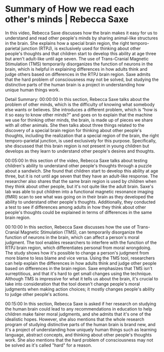 # Summary of How we read each other's minds | Rebecca Saxe

In this video, Rebecca Saxe discusses how the brain makes it easy for us to understand and read other people's minds by sharing animal-like structures in the brain. She explains how a special brain region, the right temporo-parietal junction (RTPJ), is exclusively used for thinking about other people's thoughts and that children start to develop this ability at age three but aren't adult-like until age seven. The use of Trans-Cranial Magnetic Stimulation (TMS) temporarily disorganizes the function of neurons in the brain, which is helpful in explaining differences in how adults think and judge others based on differences in the RTPJ brain region. Saxe admits that the hard problem of consciousness may not be solved, but studying the distinctive parts of the human brain is a project in understanding how unique human things work.

Detail Summary: 
00:00:00
In this section, Rebecca Saxe talks about the problem of other minds, which is the difficulty of knowing what somebody else wants or believes. She introduces a different problem, which is “how is it so easy to know other minds?” and goes on to explain that the machine we use for thinking other minds, the brain, is made up of pieces we share with all other animals. She then talks about three things related to the discovery of a special brain region for thinking about other people's thoughts, including the realization that a special region of the brain, the right temporo-parietal junction, is used exclusively for this purpose. Specifically, she discussed that this brain region is not present in young children but develops as they learn to understand other people's desires and thoughts.

00:05:00
In this section of the video, Rebecca Saxe talks about testing children's ability to understand other people's thoughts through a puzzle about a sandwich. She found that children start to develop this ability at age three, but it is not until age seven that they have an adult-like response. The researcher also shares that the same brain region is used by children when they think about other people, but it's not quite like the adult brain. Saxe's lab was able to put children into a functional magnetic resonance imaging (fMRI) scan to see what was going on in their brain as they developed the ability to understand other people's thoughts. Additionally, they conducted a test to see if differences among adults in how they think about other people's thoughts could be explained in terms of differences in the same brain region.

00:10:00
In this section, Rebecca Saxe discusses how the use of Trans-Cranial Magnetic Stimulation (TMS), can temporarily disorganize the function of neurons in the brain, which can affect a person's moral judgment. The tool enables researchers to interfere with the function of the RTPJ brain region, which differentiates personal from moral wrongdoing. The study shows how it's possible to change a person's judgment from more blame to less blame and vice versa. Using the TMS tool, researchers can help explain the differences in how adults think and judge other people based on differences in the brain region. Saxe emphasizes that TMS isn't surreptitious, and that it's hard to get small changes using the technique. Although TMS is impressive for what it tells us about the brain, it's crucial to take into consideration that the tool doesn't change people's moral judgments when making action choices; it mostly changes people's ability to judge other people's actions.

00:15:00
In this section, Rebecca Saxe is asked if her research on studying the human brain could lead to any recommendations in education to help children make fairer moral judgments, and she admits that it's one of the idealistic hopes. However, she also mentions that the whole research program of studying distinctive parts of the human brain is brand new, and it's a project of understanding how uniquely human things such as learning language, abstract concepts, and thinking about other people's thoughts work. She also mentions that the hard problem of consciousness may not be solved as it's called "hard" for a reason.


